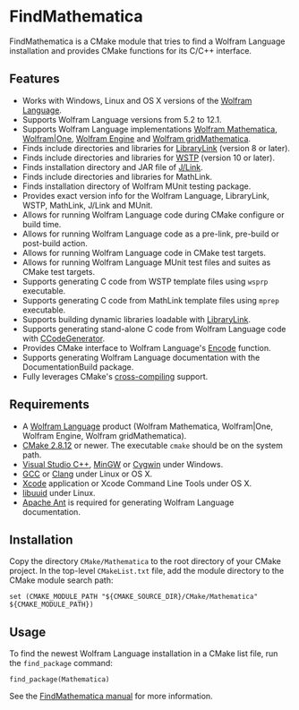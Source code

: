 FindMathematica
===============

FindMathematica is a CMake module that tries to find a Wolfram Language installation and
provides CMake functions for its C/C++ interface.

Features
--------

* Works with Windows, Linux and OS X versions of the [Wolfram Language][wlang].
* Supports Wolfram Language versions from 5.2 to 12.1.
* Supports Wolfram Language implementations [Wolfram Mathematica][wmma],
  [Wolfram|One][wone], [Wolfram Engine][weng] and [Wolfram gridMathematica][wgrid].
* Finds include directories and libraries for [LibraryLink][wll] (version 8 or later).
* Finds include directories and libraries for [WSTP][wstp] (version 10 or later).
* Finds installation directory and JAR file of [J/Link][jlnk].
* Finds include directories and libraries for MathLink.
* Finds installation directory of Wolfram MUnit testing package.
* Provides exact version info for the Wolfram Language, LibraryLink, WSTP, MathLink, 
  J/Link and MUnit.
* Allows for running Wolfram Language code during CMake configure or build time.
* Allows for running Wolfram Language code as a pre-link, pre-build or post-build action.
* Allows for running Wolfram Language code in CMake test targets.
* Allows for running Wolfram Language MUnit test files and suites as CMake test targets.
* Supports generating C code from WSTP template files using `wsprp` executable.
* Supports generating C code from MathLink template files using `mprep` executable.
* Supports building dynamic libraries loadable with [LibraryLink][wll].
* Supports generating stand-alone C code from Wolfram Language code with [CCodeGenerator][ccg].
* Provides CMake interface to Wolfram Language's [Encode][encd] function.
* Supports generating Wolfram Language documentation with the DocumentationBuild package.
* Fully leverages CMake's [cross-compiling][ccrc] support.

Requirements
------------

* A [Wolfram Language][wlang] product (Wolfram Mathematica, Wolfram|One, Wolfram Engine, 
  Wolfram gridMathematica).
* [CMake 2.8.12][cmk] or newer. The executable `cmake` should be on the system path.
* [Visual Studio C++][vslstd], [MinGW][mingw] or [Cygwin][cgwn] under Windows.
* [GCC][gcc] or [Clang][clang] under Linux or OS X.
* [Xcode][xcdt] application or Xcode Command Line Tools under OS X.
* [libuuid][uuid] under Linux.
* [Apache Ant][aant] is required for generating Wolfram Language documentation. 

Installation
------------

Copy the directory `CMake/Mathematica` to the root directory of your CMake project. In the
top-level `CMakeList.txt` file, add the module directory to the CMake module search path:

    set (CMAKE_MODULE_PATH "${CMAKE_SOURCE_DIR}/CMake/Mathematica" ${CMAKE_MODULE_PATH})

Usage
-----

To find the newest Wolfram Language installation in a CMake list file, run the `find_package`
command:

    find_package(Mathematica)

See the [FindMathematica manual][manual] for more information.

[aant]:https://ant.apache.org/
[ccg]:https://reference.wolfram.com/language/CCodeGenerator/guide/CCodeGenerator.html
[ccrc]:https://gitlab.kitware.com/cmake/community/wikis/doc/cmake/CrossCompiling
[cgwn]:https://www.cygwin.com/
[clang]:https://clang.llvm.org/
[cmk]:https://cmake.org/download/
[encd]:https://reference.wolfram.com/language/ref/Encode.html
[gcc]:https://gcc.gnu.org/
[jlnk]:https://reference.wolfram.com/language/JLink/tutorial/Overview.html
[manual]:https://github.com/sakra/FindMathematica/blob/master/MANUAL.md
[mingw]:http://www.mingw.org/
[uuid]:https://linux.die.net/man/3/libuuid
[vslstd]:https://visualstudio.microsoft.com/
[weng]:https://www.wolfram.com/engine
[wgrid]:https://www.wolfram.com/gridmathematica/
[wlang]:https://www.wolfram.com/language
[wll]:https://reference.wolfram.com/language/guide/LibraryLink.html
[wmma]:https://www.wolfram.com/mathematica/
[wone]:https://www.wolfram.com/wolfram-one/
[wstp]:https://reference.wolfram.com/language/tutorial/WSTPAndExternalProgramCommunicationOverview.html
[xcdt]:https://developer.apple.com/xcode/
